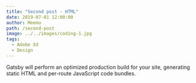 ```yaml
---
title: "Second post - HTML"
date: 2019-07-01 12:00:00
author: Meemu
path: /second-post
image: ../../images/coding-1.jpg
tags:
  - Adobe Xd
  - Design
---
```


Gatsby will perform an optimized production build for your site, generating static HTML and per-route JavaScript code bundles.
